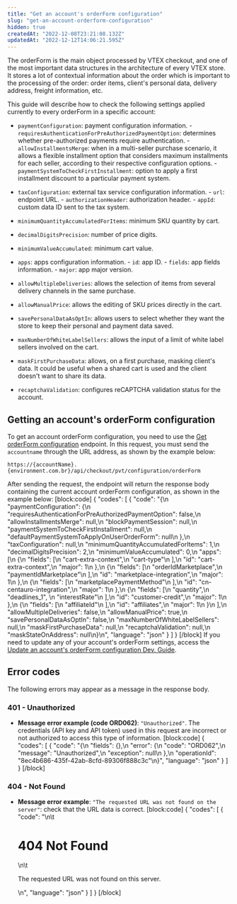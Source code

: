 ```yaml
---
title: "Get an account's orderForm configuration"
slug: "get-an-account-orderform-configuration"
hidden: true
createdAt: "2022-12-08T23:21:08.132Z"
updatedAt: "2022-12-12T14:06:21.595Z"
---
```

The orderForm is the main object processed by VTEX checkout, and one of the most important data structures in the architecture of every VTEX store. It stores a lot of contextual information about the order which is important to the processing of the order: order items, client's personal data, delivery address, freight information, etc.

This guide will describe how to check the following settings applied currently to every orderForm in a specific account:
- `paymentConfiguration`: payment configuration information.
         -  ` requiresAuthenticationForPreAuthorizedPaymentOption`: determines whether pre-authorized payments require authentication.
         - `allowInstallmentsMerge`: when in a multi-seller purchase scenario, it allows a flexible installment option that considers maximum installments for each seller, according to their respective configuration options.
         - `paymentSystemToCheckFirstInstallment`: option to apply a first installment discount to a particular payment system.

- `taxConfiguration`: external tax service configuration information.
         - `url`: endpoint URL.
         - `authorizationHeader`: authorization header.
         - `appId`: custom data ID sent to the tax system.

- `minimumQuantityAccumulatedForItems`: minimum SKU quantity by cart.
- `decimalDigitsPrecision`: number of price digits.
- `minimumValueAccumulated`: minimum cart value.
- `apps`: apps configuration information.
         - `id`: app ID.
         - `fields`: app fields information.
         - `major`: app major version.

- `allowMultipleDeliveries`: allows the selection of items from several delivery channels in the same purchase.
- `allowManualPrice`: allows the editing of SKU prices directly in the cart.
- `savePersonalDataAsOptIn`: allows users to select whether they want the store to keep their personal and payment data saved.
- `maxNumberOfWhiteLabelSellers`: allows the input of a limit of white label sellers involved on the cart.
- `maskFirstPurchaseData`: allows, on a first purchase, masking client's data. It could be useful when a shared cart is used and the client doesn't want to share its data.
- `recaptchaValidation`: configures reCAPTCHA validation status for the account.

## Getting an account's orderForm configuration

To get an account orderForm configuration, you need to use the [Get orderForm configuration](https://developers.vtex.com/vtex-rest-api/reference/getorderformconfiguration) endpoint. In this request, you must send the `accountname` through the URL address, as shown by the example below:

`https://{accountName}.{environment.com.br}/api/checkout/pvt/configuration/orderForm`

After sending the request, the endpoint will return the response body containing the current account orderForm configuration, as shown in the example below:
[block:code]
{
  "codes": [
    {
      "code": "{\n    \"paymentConfiguration\": {\n        \"requiresAuthenticationForPreAuthorizedPaymentOption\": false,\n        \"allowInstallmentsMerge\": null,\n        \"blockPaymentSession\": null,\n        \"paymentSystemToCheckFirstInstallment\": null,\n        \"defaultPaymentSystemToApplyOnUserOrderForm\": null\n    },\n    \"taxConfiguration\": null,\n    \"minimumQuantityAccumulatedForItems\": 1,\n    \"decimalDigitsPrecision\": 2,\n    \"minimumValueAccumulated\": 0,\n    \"apps\": [\n        {\n            \"fields\": [\n                \"cart-extra-context\",\n                \"cart-type\"\n            ],\n            \"id\": \"cart-extra-context\",\n            \"major\": 1\n        },\n        {\n            \"fields\": [\n                \"orderIdMarketplace\",\n                \"paymentIdMarketplace\"\n            ],\n            \"id\": \"marketplace-integration\",\n            \"major\": 1\n        },\n        {\n            \"fields\": [\n                \"marketplacePaymentMethod\"\n            ],\n            \"id\": \"cn-centauro-integration\",\n            \"major\": 1\n        },\n        {\n            \"fields\": [\n                \"quantity\",\n                \"deadlines_1\",              \n                \"interestRate\"\n            ],\n            \"id\": \"customer-credit\",\n            \"major\": 1\n        },\n        {\n            \"fields\": [\n                \"affiliateId\"\n            ],\n            \"id\": \"affiliates\",\n            \"major\": 1\n        }\n    ],\n    \"allowMultipleDeliveries\": false,\n    \"allowManualPrice\": true,\n    \"savePersonalDataAsOptIn\": false,\n    \"maxNumberOfWhiteLabelSellers\": null,\n    \"maskFirstPurchaseData\": null,\n    \"recaptchaValidation\": null,\n    \"maskStateOnAddress\": null\n}\n",
      "language": "json"
    }
  ]
}
[/block]
If you need to update any of your account's orderForm settings, access the [Update an account's orderForm configuration Dev. Guide](https://developers.vtex.com/vtex-rest-api/docs/update-an-account-orderform-configuration).

## Error codes

The following errors may appear as a message in the response body.

### 401 - Unauthorized
- **Message error example (code ORD062)**: `"Unauthorized"`. The credentials (API key and API token) used in this request are incorrect or not authorized to access this type of information.
[block:code]
{
  "codes": [
    {
      "code": "{\n    \"fields\": {},\n    \"error\": {\n        \"code\": \"ORD062\",\n        \"message\": \"Unauthorized\",\n        \"exception\": null\n    },\n    \"operationId\": \"8ec4b686-435f-42ab-8cfd-89306f888c3c\"\n}",
      "language": "json"
    }
  ]
}
[/block]
### 404 - Not Found

- **Message error example**: `"The requested URL was not found on the server"`: check that the URL data is correct.
[block:code]
{
  "codes": [
    {
      "code": "<body>\n\t<h1>404 Not Found</h1>\n\t<p>The requested URL was not found on this server.</p>\n</body>",
      "language": "json"
    }
  ]
}
[/block]